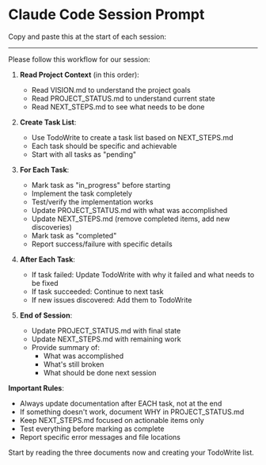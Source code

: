 # Claude Code Session Prompt

Copy and paste this at the start of each session:

---

Please follow this workflow for our session:

1. **Read Project Context** (in this order):
   - Read VISION.md to understand the project goals
   - Read PROJECT_STATUS.md to understand current state
   - Read NEXT_STEPS.md to see what needs to be done

2. **Create Task List**:
   - Use TodoWrite to create a task list based on NEXT_STEPS.md
   - Each task should be specific and achievable
   - Start with all tasks as "pending"

3. **For Each Task**:
   - Mark task as "in_progress" before starting
   - Implement the task completely
   - Test/verify the implementation works
   - Update PROJECT_STATUS.md with what was accomplished
   - Update NEXT_STEPS.md (remove completed items, add new discoveries)
   - Mark task as "completed"
   - Report success/failure with specific details

4. **After Each Task**:
   - If task failed: Update TodoWrite with why it failed and what needs to be fixed
   - If task succeeded: Continue to next task
   - If new issues discovered: Add them to TodoWrite

5. **End of Session**:
   - Update PROJECT_STATUS.md with final state
   - Update NEXT_STEPS.md with remaining work
   - Provide summary of:
     - What was accomplished
     - What's still broken
     - What should be done next session

**Important Rules**:
- Always update documentation after EACH task, not at the end
- If something doesn't work, document WHY in PROJECT_STATUS.md
- Keep NEXT_STEPS.md focused on actionable items only
- Test everything before marking as complete
- Report specific error messages and file locations

Start by reading the three documents now and creating your TodoWrite list.